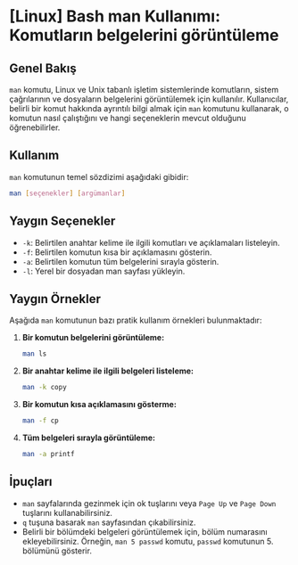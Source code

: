 # [Linux] Bash man Kullanımı: Komutların belgelerini görüntüleme

## Genel Bakış
`man` komutu, Linux ve Unix tabanlı işletim sistemlerinde komutların, sistem çağrılarının ve dosyaların belgelerini görüntülemek için kullanılır. Kullanıcılar, belirli bir komut hakkında ayrıntılı bilgi almak için `man` komutunu kullanarak, o komutun nasıl çalıştığını ve hangi seçeneklerin mevcut olduğunu öğrenebilirler.

## Kullanım
`man` komutunun temel sözdizimi aşağıdaki gibidir:

```bash
man [seçenekler] [argümanlar]
```

## Yaygın Seçenekler
- `-k`: Belirtilen anahtar kelime ile ilgili komutları ve açıklamaları listeleyin.
- `-f`: Belirtilen komutun kısa bir açıklamasını gösterin.
- `-a`: Belirtilen komutun tüm belgelerini sırayla gösterin.
- `-l`: Yerel bir dosyadan man sayfası yükleyin.

## Yaygın Örnekler
Aşağıda `man` komutunun bazı pratik kullanım örnekleri bulunmaktadır:

1. **Bir komutun belgelerini görüntüleme:**
   ```bash
   man ls
   ```

2. **Bir anahtar kelime ile ilgili belgeleri listeleme:**
   ```bash
   man -k copy
   ```

3. **Bir komutun kısa açıklamasını gösterme:**
   ```bash
   man -f cp
   ```

4. **Tüm belgeleri sırayla görüntüleme:**
   ```bash
   man -a printf
   ```

## İpuçları
- `man` sayfalarında gezinmek için ok tuşlarını veya `Page Up` ve `Page Down` tuşlarını kullanabilirsiniz.
- `q` tuşuna basarak `man` sayfasından çıkabilirsiniz.
- Belirli bir bölümdeki belgeleri görüntülemek için, bölüm numarasını ekleyebilirsiniz. Örneğin, `man 5 passwd` komutu, `passwd` komutunun 5. bölümünü gösterir.
